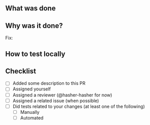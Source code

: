 ## What was done

<!-- Description of what was done in the PR -->

## Why was it done?

<!-- Description of the reasons why the changes were made,
    if there's a related issue, fill below -->

Fix:

## How to test locally

<!-- Step by step to reproduce the changes on another machine -->

## Checklist

- [ ] Added some description to this PR
- [ ] Assigned yourself
- [ ] Assigned a reviewer (@hasher-hasher for now)
- [ ] Assigned a related issue (when possible)
- [ ] Did tests related to your changes (at least one of the following)
    - [ ] Manually
    - [ ] Automated
